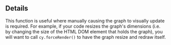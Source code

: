 ## Details

This function is useful where manually causing the graph to visually update is required.  For example, if your code resizes the graph's dimensions (i.e. by changing the size of the HTML DOM element that holds the graph), you will want to call `cy.forceRender()` to have the graph resize and redraw itself.